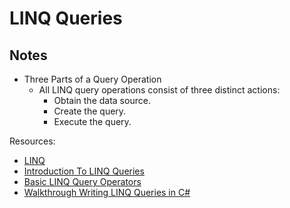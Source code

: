 # LINQ Queries

## Notes
* Three Parts of a Query Operation
    * All LINQ query operations consist of three distinct actions:
        * Obtain the data source.
        * Create the query.
        * Execute the query.

Resources:
* [LINQ](https://docs.microsoft.com/en-us/dotnet/csharp/programming-guide/concepts/linq/)
* [Introduction To LINQ Queries](https://docs.microsoft.com/en-us/dotnet/csharp/programming-guide/concepts/linq/introduction-to-linq-queries)
* [Basic LINQ Query Operators](https://docs.microsoft.com/en-us/dotnet/csharp/programming-guide/concepts/linq/basic-linq-query-operations)
* [Walkthrough Writing LINQ Queries in C#](https://docs.microsoft.com/en-us/dotnet/csharp/programming-guide/concepts/linq/walkthrough-writing-queries-linq)

